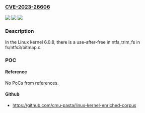 ### [CVE-2023-26606](https://cve.mitre.org/cgi-bin/cvename.cgi?name=CVE-2023-26606)
![](https://img.shields.io/static/v1?label=Product&message=n%2Fa&color=blue)
![](https://img.shields.io/static/v1?label=Version&message=n%2Fa&color=blue)
![](https://img.shields.io/static/v1?label=Vulnerability&message=n%2Fa&color=brighgreen)

### Description

In the Linux kernel 6.0.8, there is a use-after-free in ntfs_trim_fs in fs/ntfs3/bitmap.c.

### POC

#### Reference
No PoCs from references.

#### Github
- https://github.com/cmu-pasta/linux-kernel-enriched-corpus

